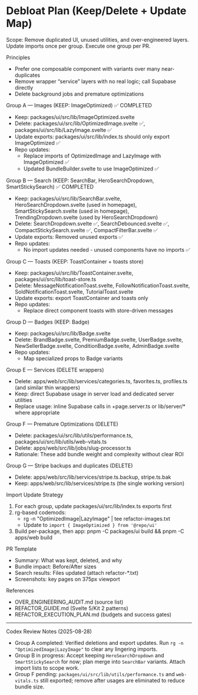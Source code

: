 # Debloat Plan (Keep/Delete + Update Map)

Scope: Remove duplicated UI, unused utilities, and over-engineered layers. Update imports once per group. Execute one group per PR.

Principles
- Prefer one composable component with variants over many near-duplicates
- Remove wrapper “service” layers with no real logic; call Supabase directly
- Delete background jobs and premature optimizations

Group A — Images (KEEP: ImageOptimized) ✅ COMPLETED
- Keep: packages/ui/src/lib/ImageOptimized.svelte
- Delete: packages/ui/src/lib/OptimizedImage.svelte ✅, packages/ui/src/lib/LazyImage.svelte ✅
- Update exports: packages/ui/src/lib/index.ts should only export ImageOptimized ✅
- Repo updates:
  - Replace imports of OptimizedImage and LazyImage with ImageOptimized ✅
  - Updated BundleBuilder.svelte to use ImageOptimized ✅

Group B — Search (KEEP: SearchBar, HeroSearchDropdown, SmartStickySearch) ✅ COMPLETED
- Keep: packages/ui/src/lib/SearchBar.svelte, HeroSearchDropdown.svelte (used in homepage), SmartStickySearch.svelte (used in homepage), TrendingDropdown.svelte (used by HeroSearchDropdown)
- Delete: SearchDropdown.svelte ✅, SearchDebounced.svelte ✅, CompactStickySearch.svelte ✅, CompactFilterBar.svelte ✅
- Update exports: Removed unused exports ✅
- Repo updates:
  - No import updates needed - unused components have no imports ✅

Group C — Toasts (KEEP: ToastContainer + toasts store)
- Keep: packages/ui/src/lib/ToastContainer.svelte, packages/ui/src/lib/toast-store.ts
- Delete: MessageNotificationToast.svelte, FollowNotificationToast.svelte, SoldNotificationToast.svelte, TutorialToast.svelte
- Update exports: export ToastContainer and toasts only
- Repo updates:
  - Replace direct component toasts with store-driven messages

Group D — Badges (KEEP: Badge)
- Keep: packages/ui/src/lib/Badge.svelte
- Delete: BrandBadge.svelte, PremiumBadge.svelte, UserBadge.svelte, NewSellerBadge.svelte, ConditionBadge.svelte, AdminBadge.svelte
- Repo updates:
  - Map specialized props to Badge variants

Group E — Services (DELETE wrappers)
- Delete: apps/web/src/lib/services/categories.ts, favorites.ts, profiles.ts (and similar thin wrappers)
- Keep: direct Supabase usage in server load and dedicated server utilities
- Replace usage: inline Supabase calls in +page.server.ts or lib/server/* where appropriate

Group F — Premature Optimizations (DELETE)
- Delete: packages/ui/src/lib/utils/performance.ts, packages/ui/src/lib/utils/web-vitals.ts
- Delete: apps/web/src/lib/jobs/slug-processor.ts
- Rationale: These add bundle weight and complexity without clear ROI

Group G — Stripe backups and duplicates (DELETE)
- Delete: apps/web/src/lib/services/stripe.ts.backup, stripe.ts.bak
- Keep: apps/web/src/lib/services/stripe.ts (the single working version)

Import Update Strategy
1) For each group, update packages/ui/src/lib/index.ts exports first
2) rg-based codemods:
   - rg -n "OptimizedImage|LazyImage" | tee refactor-images.txt
   - Update to `import { ImageOptimized } from '@repo/ui'`
3) Build per-package, then app: pnpm -C packages/ui build && pnpm -C apps/web build

PR Template
- Summary: What was kept, deleted, and why
- Bundle impact: Before/After sizes
- Search results: Files updated (attach refactor-*.txt)
- Screenshots: key pages on 375px viewport

References
- OVER_ENGINEERING_AUDIT.md (source list)
- REFACTOR_GUIDE.md (Svelte 5/Kit 2 patterns)
- REFACTOR_EXECUTION_PLAN.md (budgets and success gates)

---

Codex Review Notes (2025-08-28)
- Group A completed: Verified deletions and export updates. Run `rg -n "OptimizedImage|LazyImage"` to clear any lingering imports.
- Group B in progress: Accept keeping `HeroSearchDropdown` and `SmartStickySearch` for now; plan merge into `SearchBar` variants. Attach import lists to scope work.
- Group F pending: `packages/ui/src/lib/utils/performance.ts` and `web-vitals.ts` still exported; remove after usages are eliminated to reduce bundle size.

